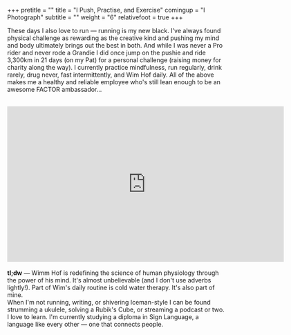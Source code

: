 +++
pretitle = ""
title = "I Push, Practise, and Exercise"
comingup = "I Photograph"
subtitle = ""
weight = "6"
relativefoot = true
+++

These days I also love to run — running is my new black. I've always found physical challenge as rewarding as the creative kind and pushing my mind and body ultimately brings out the best in both. And while I was never a Pro rider and never rode a Grandie I did once jump on the pushie and ride 3,300km in 21 days (on my Pat) for a personal challenge (raising money for charity along the way). I currently practice mindfulness, run regularly, drink rarely, drug never, fast intermittently, and Wim Hof daily. All of the above makes me a healthy and reliable employee who's still lean enough to be an awesome FACTOR ambassador...
<br><br>
<iframe class="w-full" width="640" height="360" src="https://www.youtube.com/embed/VaMjhwFE1Zw" frameborder="0" allowfullscreen></iframe>
<br><br>
<strong>tl;dw</strong> — Wimm Hof is redefining the science of human physiology through the power of his mind. It's almost unbelievable (and I don't use adverbs lightly!). Part of Wim's daily routine is cold water therapy. It's also part of mine.

<br>
When I'm not running, writing, or shivering Iceman-style I can be found strumming a ukulele, solving a Rubik's Cube, or streaming a podcast or two. I love to learn. I'm currently studying a diploma in Sign Language, a language like every other — one that connects people.